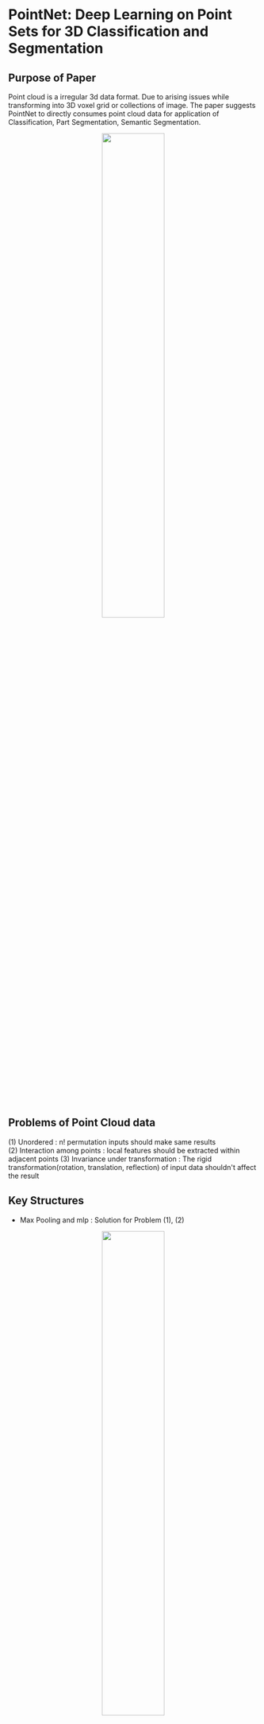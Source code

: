 # PointNet: Deep Learning on Point Sets for 3D Classification and Segmentation

## Purpose of Paper
 <p>Point cloud is a irregular 3d data format. Due to arising issues while transforming into 3D voxel grid or collections of image. The paper suggests PointNet to directly consumes point cloud data for application of Classification, Part Segmentation, Semantic Segmentation.</p>
 <p align ="center"><img src="https://user-images.githubusercontent.com/61967107/124243029-58e5eb00-db58-11eb-9fca-f72088ba0bf6.png" width="50%"></p>
 
## Problems of Point Cloud data
(1) Unordered : n! permutation inputs should make same results  
(2) Interaction among points : local features should be extracted within adjacent points
(3) Invariance under transformation : The rigid transformation(rotation, translation, reflection) of input data shouldn't affect the result

## Key Structures
- Max Pooling and mlp : Solution for Problem (1), (2)
<p align ="center"><img src="https://user-images.githubusercontent.com/61967107/124255793-86856100-db65-11eb-841f-9a5b00cfd10c.png" width="50%"></p>
<p align = "center">h is mlp(feature extraction), g is maxpooling function(symmetric function : Regardless of input data order)</p>

- mini-pointnet : T-Net (Joint Alignment Network : Use the idea of 'Spatial Transformer network', NIPS, 2015) : Solution for Problem (3)
<p align ="center"><img src="https://user-images.githubusercontent.com/61967107/124259732-cf3f1900-db69-11eb-898e-6990be130a0e.png" width="70%"></p>
<p>Input Transformation - Assume sampling grid : 3 x 3 Transformation matrix</p>
<p align ="center"><img src="https://user-images.githubusercontent.com/61967107/124261171-71133580-db6b-11eb-880d-572768a6b995.png" width="20%"></p>
<p>Feature Transformation - Assume sampling grid with Loss function L(To make orthogonal matrix): 64 x 64 Transformation matrix</p>


## Network Architetcture
<p align ="center"><img src="https://user-images.githubusercontent.com/61967107/124250189-94d07e80-db5f-11eb-9a9c-b4cf71684561.png"></p>

### Model for Classification Task (Blue box)
- Input n points are consist of (x, y, z) : n x 3
- Input Transfom for each points(T-Net)
- Feature extraction with (64,64) mlp on each points : n x 64
- Feature Transform for each points(T-Net)
- Feature extraction with (64,128,1024) mlp on each points : n x 1024
- Max Pooling to Extract Global Features : 1 x 1024
- Extract Output scores for k classes with (512,256,k) mlp : 1 x k

### Model for Segmentation Task (Yellow box)
- Same procedure with model for classification
- Concatenate local features with global features : [n x 64 : n x 1024] -> n x 1088
- Feature extration with (512,256,128) mlp on each points : n x 128
- Extract Output scores for m classes with (128,m) mlp : n x m
